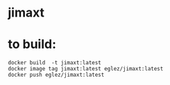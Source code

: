 # jimaxt


# to build:

    docker build  -t jimaxt:latest
    docker image tag jimaxt:latest eglez/jimaxt:latest
    docker push eglez/jimaxt:latest
